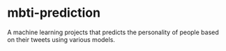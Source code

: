 # mbti-prediction
A machine learning projects that predicts the personality of people based on their tweets using various models.
